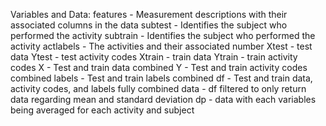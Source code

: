 Variables and Data:
  features - Measurement descriptions with their associated columns in the data
  subtest - Identifies  the subject who performed the activity
  subtrain - Identifies  the subject who performed the activity
  actlabels - The activities and their associated number
  Xtest - test data
  Ytest - test activity codes
  Xtrain - train data
  Ytrain - train activity codes
  X - Test and train data combined
  Y - Test and train activity codes combined
  labels - Test and train labels combined
  df - Test and train data, activity codes, and labels fully combined
  data - df filtered to only return data regarding mean and standard deviation
  dp - data with each variables being averaged for each activity and subject
  
